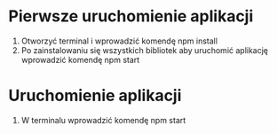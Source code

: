 # Pierwsze uruchomienie aplikacji
1. Otworzyć terminal i wprowadzić komendę npm install
2. Po zainstalowaniu się wszystkich bibliotek aby uruchomić aplikację wprowadzić komendę npm start

# Uruchomienie aplikacji
1. W terminalu wprowadzić komendę npm start


